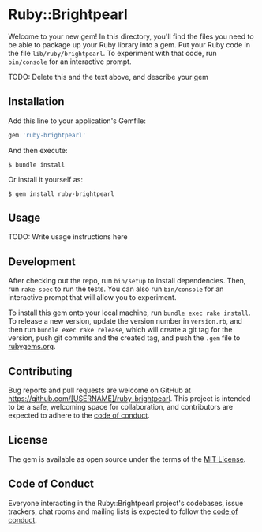 # Ruby::Brightpearl

Welcome to your new gem! In this directory, you'll find the files you need to be able to package up your Ruby library into a gem. Put your Ruby code in the file `lib/ruby/brightpearl`. To experiment with that code, run `bin/console` for an interactive prompt.

TODO: Delete this and the text above, and describe your gem

## Installation

Add this line to your application's Gemfile:

```ruby
gem 'ruby-brightpearl'
```

And then execute:

    $ bundle install

Or install it yourself as:

    $ gem install ruby-brightpearl

## Usage

TODO: Write usage instructions here

## Development

After checking out the repo, run `bin/setup` to install dependencies. Then, run `rake spec` to run the tests. You can also run `bin/console` for an interactive prompt that will allow you to experiment.

To install this gem onto your local machine, run `bundle exec rake install`. To release a new version, update the version number in `version.rb`, and then run `bundle exec rake release`, which will create a git tag for the version, push git commits and the created tag, and push the `.gem` file to [rubygems.org](https://rubygems.org).

## Contributing

Bug reports and pull requests are welcome on GitHub at https://github.com/[USERNAME]/ruby-brightpearl. This project is intended to be a safe, welcoming space for collaboration, and contributors are expected to adhere to the [code of conduct](https://github.com/[USERNAME]/ruby-brightpearl/blob/master/CODE_OF_CONDUCT.md).

## License

The gem is available as open source under the terms of the [MIT License](https://opensource.org/licenses/MIT).

## Code of Conduct

Everyone interacting in the Ruby::Brightpearl project's codebases, issue trackers, chat rooms and mailing lists is expected to follow the [code of conduct](https://github.com/[USERNAME]/ruby-brightpearl/blob/master/CODE_OF_CONDUCT.md).
